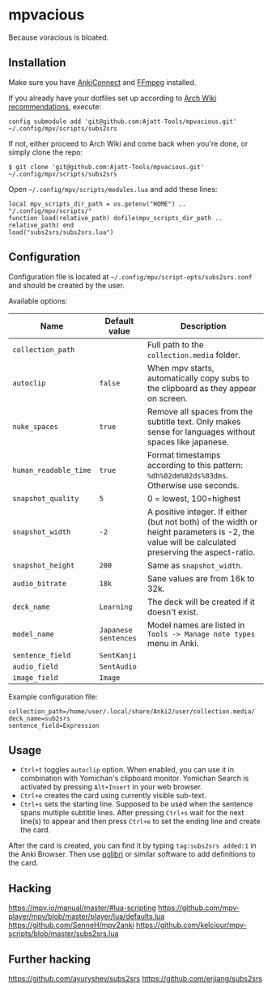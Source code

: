 # mpvacious
Because voracious is bloated.

## Installation

Make sure you have [AnkiConnect](https://ankiweb.net/shared/info/2055492159)
and [FFmpeg](https://wiki.archlinux.org/index.php/FFmpeg) installed.

If you already have your dotfiles set up according to
[Arch Wiki recommendations](https://wiki.archlinux.org/index.php/Dotfiles#Tracking_dotfiles_directly_with_Git), execute:
```
config submodule add 'git@github.com:Ajatt-Tools/mpvacious.git' ~/.config/mpv/scripts/subs2srs

```
If not, either proceed to Arch Wiki and come back when you're done, or simply clone the repo:

```
$ git clone 'git@github.com:Ajatt-Tools/mpvacious.git' ~/.config/mpv/scripts/subs2srs

```
Open  ```~/.config/mpv/scripts/modules.lua``` and add these lines:
```
local mpv_scripts_dir_path = os.getenv("HOME") ..  "/.config/mpv/scripts/"
function load(relative_path) dofile(mpv_scripts_dir_path .. relative_path) end
load("subs2srs/subs2srs.lua")
```
## Configuration

Configuration file is located at ```~/.config/mpv/script-opts/subs2srs.conf```
and should be created by the user.

Available options:

| Name                  | Default value        | Description                                                                                                                                     |
| ---                   | ---                  | ---                                                                                                                                             |
| `collection_path`     |                      | Full path to the `collection.media` folder.                                                                                                     |
| `autoclip`            | `false`              | When mpv starts, automatically copy subs to the clipboard as they appear on screen.                                                             |
| `nuke_spaces`         | `true`               | Remove all spaces from the subtitle text. Only makes sense for languages without spaces like japanese.                                          |
| `human_readable_time` | `true`               | Format timestamps according to this pattern: `%dh%02dm%02ds%03dms`. Otherwise use seconds.                                                      |
| `snapshot_quality`    | `5`                  | 0 = lowest, 100=highest                                                                                                                         |
| `snapshot_width`      | `-2`                 | A positive integer. If either (but not both) of the width or height parameters is -2, the value will be calculated preserving the aspect-ratio. |
| `snapshot_height`     | `200`                | Same as `snapshot_width`.                                                                                                                       |
| `audio_bitrate`       | `18k`                | Sane values are from 16k to 32k.                                                                                                                |
| `deck_name`           | `Learning`           | The deck will be created if it doesn't exist.                                                                                                   |
| `model_name`          | `Japanese sentences` | Model names are listed in `Tools -> Manage note types` menu in Anki.                                                                            |
| `sentence_field`      | `SentKanji`          |                                                                                                                                                 |
| `audio_field`         | `SentAudio`          |                                                                                                                                                 |
| `image_field`         | `Image`              |                                                                                                                                                 |

Example configuration file:
```
collection_path=/home/user/.local/share/Anki2/user/collection.media/
deck_name=sub2srs
sentence_field=Expression
```
## Usage
* `Ctrl+t` toggles `autoclip` option. When enabled, you can use it in
combination with Yomichan's clipboard monitor. Yomichan Search is activated
by pressing `Alt+Insert` in your web browser.
* `Ctrl+e` creates the card using currently visible sub-text.
* `Ctrl+s` sets the starting line. Supposed to be used when the sentence spans
multiple subtitle lines. After pressing `Ctrl+s` wait for the next line(s) to
appear and then press `Ctrl+e` to set the ending line and create the card.

After the card is created, you can find it by typing ```tag:subs2srs added:1```
in the Anki Browser. Then use [qolibri](https://aur.archlinux.org/packages/qolibri/)
or similar software to add definitions to the card.

## Hacking
https://mpv.io/manual/master/#lua-scripting
https://github.com/mpv-player/mpv/blob/master/player/lua/defaults.lua
https://github.com/SenneH/mpv2anki
https://github.com/kelciour/mpv-scripts/blob/master/subs2srs.lua

## Further hacking
https://github.com/ayuryshev/subs2srs
https://github.com/erjiang/subs2srs
